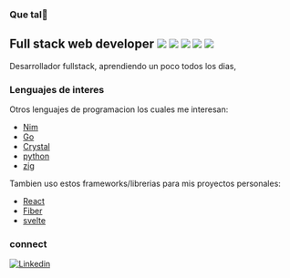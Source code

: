 ###  Que tal👋

## Full stack web developer  ![](https://img.shields.io/badge/dev-DD0031.svg?logo=angular&logoColor=white) ![](https://img.shields.io/badge/dev-blue.svg?logo=typescript&logoColor=white) ![](https://img.shields.io/badge/dev-yellow.svg?logo=javascript&logoColor=white) ![](https://img.shields.io/badge/dev-blue.svg?logo=postgresql&logoColor=white) ![](https://img.shields.io/badge/dev-black.svg?logo=deno&logoColor=white)


Desarrollador fullstack, aprendiendo un poco todos los dias,

### Lenguajes de interes
Otros lenguajes de programacion los cuales me interesan:

* [Nim](https://nim-lang.org/)
* [Go](https://golang.org/)
* [Crystal](https://github.com/crystal-lang/crystal)
* [python](https://www.python.org/)
* [zig](https://ziglang.org/)

Tambien uso estos frameworks/librerias para mis proyectos personales:

* [React](https://github.com/facebook/react)
* [Fiber](https://github.com/gofiber/fiber)
* [svelte](https://svelte.dev/)
### connect
[![Linkedin](https://img.shields.io/badge/LinkedIn-blue.svg?style=for-the-badge&logo=linkedin)][linkedin]

[linkedin]: https://www.linkedin.com/in/nicolangelo-damico-rincon/

